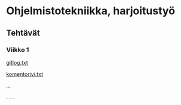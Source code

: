 # Ohjelmistotekniikka, harjoitustyö

## Tehtävät

### Viikko 1

[gitlog.txt](https://github.com/kaahy/ot-harjoitustyo/blob/main/laskarit/viikko1/gitlog.txt)

[komentorivi.txt](https://github.com/kaahy/ot-harjoitustyo/blob/main/laskarit/viikko1/komentorivi.txt)

...

. . .
